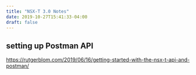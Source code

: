 ```yaml
---
title: "NSX-T 3.0 Notes"
date: 2019-10-27T15:41:33-04:00
draft: false
---
```


## setting up Postman API

https://rutgerblom.com/2019/06/16/getting-started-with-the-nsx-t-api-and-postman/

